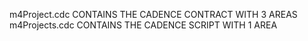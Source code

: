 m4Project.cdc CONTAINS THE CADENCE CONTRACT WITH 3 AREAS
m4Projects.cdc CONTAINS THE CADENCE SCRIPT WITH 1 AREA